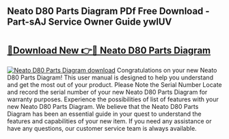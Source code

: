 ## Neato D80 Parts Diagram PDf Free Download - Part-sAJ Service Owner Guide ywlUV

# <h2><a href="http://dfhj5f.blite.top/?on=Neato+D80+Parts+Diagram">🔗Download New 👉🔴 Neato D80 Parts Diagram</a></h2>

[![Neato D80 Parts Diagram download](https://i.imgur.com/lujVjoI.png)](http://dfhj5f.blite.top/?on=Neato+D80+Parts+Diagram)
Congratulations on your new Neato D80 Parts Diagram! This user manual is designed to help you understand and get the most out of your product. Please Note the Serial Number Locate and record the serial number of your new Neato D80 Parts Diagram for warranty purposes. Experience the possibilities of list of features with your new Neato D80 Parts Diagram. We believe that the Neato D80 Parts Diagram has been an essential guide in your quest to understand the features and capabilities of your new item. If you need any assistance or have any questions, our customer service team is always available.
